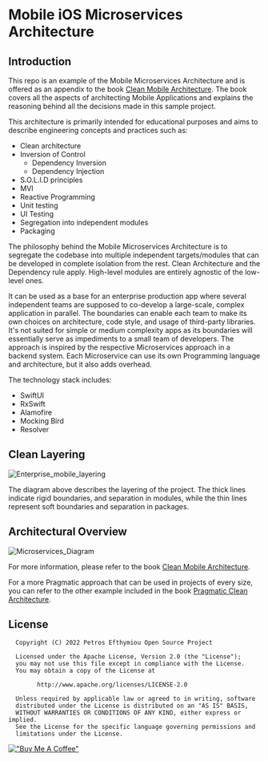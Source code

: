 Mobile iOS Microservices Architecture
=========================================
Introduction
------------
This repo is an example of the Mobile Microservices Architecture and is offered as an appendix to the book [Clean Mobile Architecture](https://www.petrosefthymiou.com/product-page). The book covers all the aspects of architecting Mobile Applications and explains the reasoning behind all the decisions made in this sample project.

This architecture is primarily intended for educational purposes and aims to describe engineering concepts and practices such as:

* Clean architecture
* Inversion of Control
  * Dependency Inversion
  * Dependency Injection
* S.O.L.I.D principles
* MVI
* Reactive Programming
* Unit testing
* UI Testing
* Segregation into independent modules
* Packaging

The philosophy behind the Mobile Microservices Architecture is to segregate the codebase into multiple independent targets/modules that can be developed in complete isolation from the rest. Clean Architecture and the Dependency rule apply. High-level modules are entirely agnostic of the low-level ones. 

It can be used as a base for an enterprise production app where several independent teams are supposed to co-develop a large-scale, complex application in parallel. The boundaries can enable each team to make its own choices on architecture, code style, and usage of third-party libraries. It's not suited for simple or medium complexity apps as its boundaries will essentially serve as impediments to a small team of developers. The approach is inspired by the respective Microservices approach in a backend system. Each Microservice can use its own Programming language and architecture, but it also adds overhead.

The technology stack includes:
* SwiftUI
* RxSwift
* Alamofire
* Mocking Bird
* Resolver


Clean Layering
--------------
![Enterprise_mobile_layering](https://user-images.githubusercontent.com/98778003/162254460-da17b088-0cc6-46dc-9749-ec7a1475b511.png)



The diagram above describes the layering of the project. The thick lines indicate rigid boundaries, and separation in modules, while the thin lines represent soft boundaries and separation in packages.

Architectural Overview
---------------

![Microservices_Diagram](https://user-images.githubusercontent.com/98778003/162251457-28a87ccb-dcf6-466e-9492-c1def80aa827.png)

For more information, please refer to the book [Clean Mobile Architecture](https://www.petrosefthymiou.com/product-page).

For a more Pragmatic approach that can be used in projects of every size, you can refer to the other example included in the book [Pragmatic Clean Architecture](https://github.com/petros-efthymiou/iOS-Pragmatic-Clean-Architecture).

License
--------
```
  Copyright (C) 2022 Petros Efthymiou Open Source Project

  Licensed under the Apache License, Version 2.0 (the "License");
  you may not use this file except in compliance with the License.
  You may obtain a copy of the License at

        http://www.apache.org/licenses/LICENSE-2.0

  Unless required by applicable law or agreed to in writing, software
  distributed under the License is distributed on an "AS IS" BASIS,
  WITHOUT WARRANTIES OR CONDITIONS OF ANY KIND, either express or implied.
  See the License for the specific language governing permissions and
  limitations under the License.
  ```

[!["Buy Me A Coffee"](https://www.buymeacoffee.com/assets/img/custom_images/orange_img.png)](https://www.buymeacoffee.com/petrosefth)
